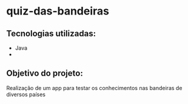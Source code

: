 # quiz-das-bandeiras

## Tecnologias utilizadas:
- Java
- 
## Objetivo do projeto:
Realização de um app para testar os conhecimentos nas bandeiras de diversos países
